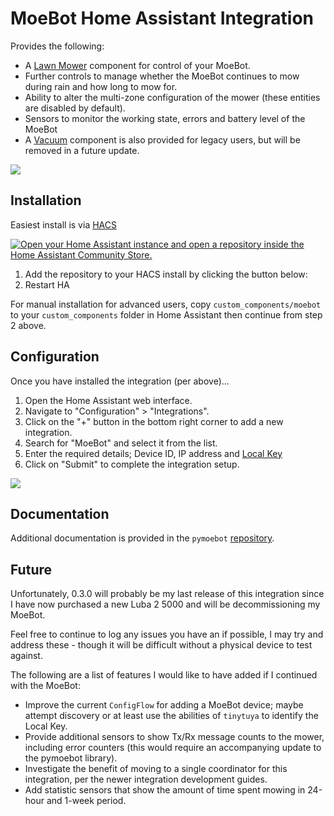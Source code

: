 # MoeBot Home Assistant Integration

Provides the following:

- A [Lawn Mower](https://www.home-assistant.io/integrations/lawn_mower/) component for control of your MoeBot.
- Further controls to manage whether the MoeBot continues to mow during rain and how long to mow for.
- Ability to alter the multi-zone configuration of the mower (these entities are disabled by default). 
- Sensors to monitor the working state, errors and battery level of the MoeBot
- A [Vacuum](https://www.home-assistant.io/integrations/vacuum/) component is also provided for legacy users, but will be removed in a future update.

<img src="https://raw.githubusercontent.com/WhyTey/pymoebot-hass-integration/master/images/device-settings.png">

## Installation

Easiest install is via [HACS](https://hacs.xyz/) 

[![Open your Home Assistant instance and open a repository inside the Home Assistant Community Store.](https://my.home-assistant.io/badges/hacs_repository.svg)](https://my.home-assistant.io/redirect/hacs_repository/?owner=Whytey&repository=https%3A%2F%2Fgithub.com%2FWhytey%2Fmoebot-hass-integration&category=integration)

1. Add the repository to your HACS install by clicking the button below:
1. Restart HA

For manual installation for advanced users, copy `custom_components/moebot` to your `custom_components` folder in Home Assistant then continue from step 2 above.

## Configuration

Once you have installed the integration (per above)...
1. Open the Home Assistant web interface.
1. Navigate to "Configuration" > "Integrations".
1. Click on the "+" button in the bottom right corner to add a new integration.
1. Search for "MoeBot" and select it from the list.
1. Enter the required details; Device ID, IP address and [Local Key](https://github.com/make-all/tuya-local?tab=readme-ov-file#finding-your-device-id-and-local-key)
1. Click on "Submit" to complete the integration setup.

<img src="https://raw.githubusercontent.com/WhyTey/pymoebot-hass-integration/master/images/add-device-config1.png">

## Documentation

Additional documentation is provided in the `pymoebot` [repository](https://github.com/Whytey/pymoebot).

## Future

Unfortunately, 0.3.0 will probably be my last release of this integration since I have now purchased a new Luba 2 5000 and will be decommissioning my MoeBot.  

Feel free to continue to log any issues you have an if possible, I may try and address these - though it will be difficult without a physical device to test against.

The following are a list of features I would like to have added if I continued with the MoeBot:

- Improve the current `ConfigFlow` for adding a MoeBot device; maybe attempt discovery or at least use the abilities of `tinytuya` to identify the Local Key. 
- Provide additional sensors to show Tx/Rx message counts to the mower, including error counters (this would require an accompanying update to the pymoebot library).
- Investigate the benefit of moving to a single coordinator for this integration, per the newer integration development guides.
- Add statistic sensors that show the amount of time spent mowing in 24-hour and 1-week period.
